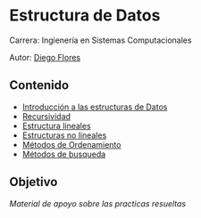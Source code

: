 # Estructura de Datos
Carrera: Ingienería en Sistemas Computacionales

Autor: [Diego Flores](https://www.instagram.com/floressdi/)

## Contenido
- [Introducción a las estructuras de Datos](#)
- [Recursividad](#)
- [Estructura lineales](#)
- [Estructuras no lineales](#)
- [Métodos de Ordenamiento](#)
- [Métodos de busqueda](#)


## Objetivo
_Material de apoyo sobre las practicas resueltas_

